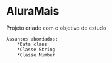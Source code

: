 # AluraMais
Projeto criado com o objetivo de estudo

    Assuntos abordados:
        *Data class 
        *Classe String 
        *Classe Number